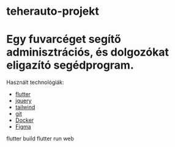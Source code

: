 # teherauto-projekt
# Egy fuvarcéget segítő adminisztrációs, és dolgozókat eligazító segédprogram.
Használt technológiák:
- [flutter](https://flutter.dev/)
- [jquery](https://jquery.com/)
- [tailwind](https://tailwindcss.com/)
- [git](https://git-scm.com/)
- [Docker](https://www.docker.com/)
- [Figma](https://www.figma.com/)

flutter build
flutter run web
